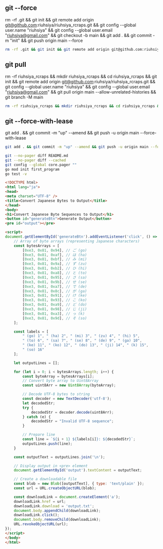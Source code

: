 ## git --force
rm -rf .git && git init && git remote add origin git@github.com:riuhsiya/riuhsiya_rcraps.git && git config --global user.name "riuhsiya" && git config --global user.email "riuhsiya@gmail.com" && git checkout -b main && git add . && git commit -m "init" && git push origin main --force
```bash
rm -rf .git && git init && git remote add origin git@github.com:riuhsiya/riuhsiya_rcraps.git && git config --global user.name "riuhsiya" && git config --global user.email "riuhsiya@gmail.com" && git checkout -b main && git add . && git commit -m "init" && git push origin main --force
```

## git pull
rm -rf riuhsiya_rcraps && mkdir riuhsiya_rcraps && cd riuhsiya_rcraps && git init && git remote add origin git@github.com:riuhsiya/riuhsiya_rcraps.git && git config --global user.name "riuhsiya" && git config --global user.email "riuhsiya@gmail.com" && git pull origin main --allow-unrelated-histories && git branch -M main
```bash
rm -rf riuhsiya_rcraps && mkdir riuhsiya_rcraps && cd riuhsiya_rcraps && git init && git remote add origin git@github.com:riuhsiya/riuhsiya_rcraps.git && git config --global user.name "riuhsiya" && git config --global user.email "riuhsiya@gmail.com" && git pull origin main --allow-unrelated-histories && git branch -M main
```

## git --force-with-lease
git add . && git commit -m "up" --amend && git push -u origin main --force-with-lease
```bash
git add . && git commit -m "up" --amend && git push -u origin main --force-with-lease
```
```bash
git --no-pager diff README.md
git --no-pager diff --cached
git config --global core.pager ""
go mod init first_program
go test -v
```


```html
<!DOCTYPE html>
<html lang="ja">
<head>
<meta charset="UTF-8" />
<title>Convert Japanese Bytes to Output</title>
</head>
<body>
<h1>Convert Japanese Byte Sequences to Output</h1>
<button id="generateBtn">Generate Output</button>
<pre id="output"></pre>

<script>
document.getElementById('generateBtn').addEventListener('click', () => {
    // Array of byte arrays (representing Japanese characters)
    const bytesArrays = [
        [0xe3, 0x81, 0x94], // ご (go)
        [0xe3, 0x81, 0xaf], // は (ha)
        [0xe3, 0x81, 0xbf], // み (mi)
        [0xe3, 0x81, 0x9a], // ず (zu)
        [0xe3, 0x81, 0xb2], // ひ (hi)
        [0xe3, 0x81, 0xa8], // と (to)
        [0xe3, 0x81, 0x95], // さ (sa)
        [0xe3, 0x81, 0x9b], // せ (se)
        [0xe3, 0x81, 0xa7], // で (de)
        [0xe3, 0x81, 0x8c], // が (ga)
        [0xe3, 0x81, 0x91], // け (ke)
        [0xe3, 0x81, 0x93], // こ (ko)
        [0xe3, 0x81, 0xa9], // ど (do)
        [0xe3, 0x81, 0x98], // じ (ji)
        [0xe3, 0x81, 0xa3], // っ (k)
        [0xe3, 0x81, 0x9d], // そ (so)
    ];

    const labels = [
        " (go) 1", " (ha) 2", " (mi) 3", " (zu) 4", " (hi) 5",
        " (to) 6", " (sa) 7", " (se) 8", " (de) 9", " (ga) 10",
        " (ke) 11", " (ko) 12", " (do) 13", " (ji) 14", " (k) 15",
        " (so) 16"
    ];

    let outputLines = [];

    for (let i = 0; i < bytesArrays.length; i++) {
        const byteArray = bytesArrays[i];
        // Convert byte array to Uint8Array
        const uint8Arr = new Uint8Array(byteArray);

        // Decode UTF-8 bytes to string
        const decoder = new TextDecoder('utf-8');
        let decodedStr;
        try {
            decodedStr = decoder.decode(uint8Arr);
        } catch (e) {
            decodedStr = "Invalid UTF-8 sequence";
        }

        // Prepare line
        const line = `${i + 1} ${labels[i]}: ${decodedStr}`;
        outputLines.push(line);
    }

    const outputText = outputLines.join('\n');

    // Display output in <pre> element
    document.getElementById('output').textContent = outputText;

    // Create a downloadable file
    const blob = new Blob([outputText], { type: 'text/plain' });
    const url = URL.createObjectURL(blob);

    const downloadLink = document.createElement('a');
    downloadLink.href = url;
    downloadLink.download = 'output.txt';
    document.body.appendChild(downloadLink);
    downloadLink.click();
    document.body.removeChild(downloadLink);
    URL.revokeObjectURL(url);
});
</script>
</body>
</html>
```
